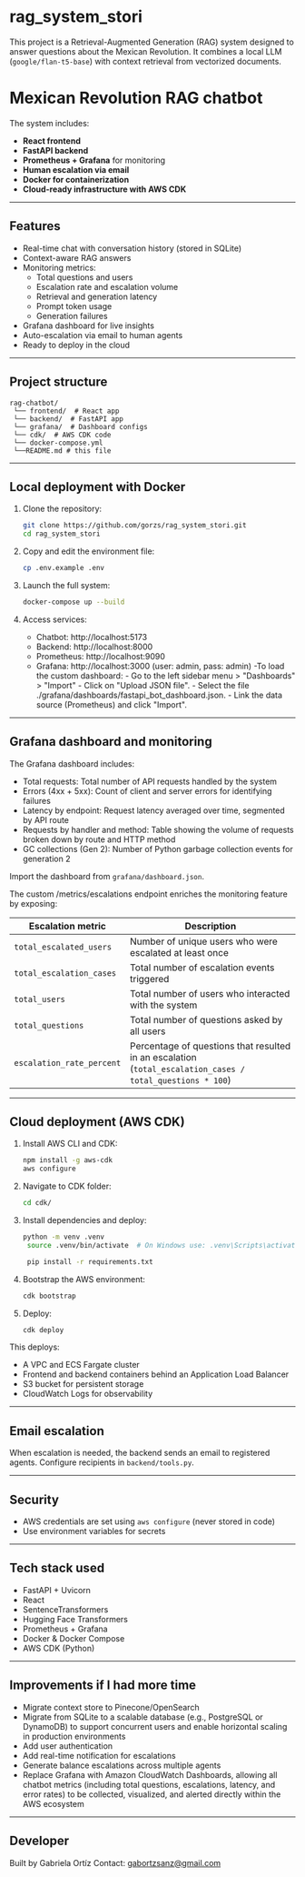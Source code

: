 # rag_system_stori
This project is a Retrieval-Augmented Generation (RAG) system designed to answer questions about the Mexican Revolution.  It combines a local LLM (`google/flan-t5-base`) with context retrieval from vectorized documents. 

# Mexican Revolution RAG chatbot
The system includes:

- **React frontend**
- **FastAPI backend**
- **Prometheus + Grafana** for monitoring
- **Human escalation via email**
- **Docker for containerization**
- **Cloud-ready infrastructure with AWS CDK**

---

## Features

- Real-time chat with conversation history (stored in SQLite)
- Context-aware RAG answers
- Monitoring metrics: 
    - Total questions and users
    - Escalation rate and escalation volume
    - Retrieval and generation latency
    - Prompt token usage
    - Generation failures
- Grafana dashboard for live insights
- Auto-escalation via email to human agents
- Ready to deploy in the cloud

---

## Project structure

```
rag-chatbot/
 └── frontend/  # React app
 └── backend/  # FastAPI app
 └── grafana/  # Dashboard configs
 └── cdk/  # AWS CDK code
 └── docker-compose.yml
 └──README.md # this file

```

---

## Local deployment with Docker

1. Clone the repository:
   ```bash
   git clone https://github.com/gorzs/rag_system_stori.git
   cd rag_system_stori
   ```

2. Copy and edit the environment file:
   ```bash
   cp .env.example .env
   ```

3. Launch the full system:
   ```bash
   docker-compose up --build
   ```

4. Access services:
   - Chatbot: http://localhost:5173
   - Backend: http://localhost:8000
   - Prometheus: http://localhost:9090
   - Grafana: http://localhost:3000 (user: admin, pass: admin)
		-To load the custom dashboard:
			- Go to the left sidebar menu > "Dashboards" > "Import"
			- Click on "Upload JSON file".
			- Select the file ./grafana/dashboards/fastapi_bot_dashboard.json.
			- Link the data source (Prometheus) and click "Import".

---

## Grafana dashboard and monitoring

The Grafana dashboard includes:

- Total requests: Total number of API requests handled by the system
- Errors (4xx + 5xx): Count of client and server errors for identifying failures
- Latency by endpoint: Request latency averaged over time, segmented by API route
- Requests by handler and method: Table showing the volume of requests broken down by route and HTTP method 
- GC collections (Gen 2): Number of Python garbage collection events for generation 2

Import the dashboard from `grafana/dashboard.json`.

The custom /metrics/escalations endpoint enriches the monitoring feature by exposing:

| Escalation metric         | Description                                                                                 |
|---------------------------| ------------------------------------------------------------------------------------------- |
| `total_escalated_users`   | Number of unique users who were escalated at least once                                     |
| `total_escalation_cases`  | Total number of escalation events triggered                |
| `total_users`             | Total number of users who interacted with the system                                        |
| `total_questions`         | Total number of questions asked by all users                                                |
| `escalation_rate_percent` | Percentage of questions that resulted in an escalation (`total_escalation_cases / total_questions * 100`) |


---

## Cloud deployment (AWS CDK)

1. Install AWS CLI and CDK:
   ```bash
   npm install -g aws-cdk
   aws configure
   ```

2. Navigate to CDK folder:
   ```bash
   cd cdk/
   ```

3. Install dependencies and deploy:
   ```bash
   python -m venv .venv
	source .venv/bin/activate  # On Windows use: .venv\Scripts\activate

	pip install -r requirements.txt
   ```
4. Bootstrap the AWS environment:
   ```bash
   cdk bootstrap
   ```
5. Deploy:
   ```bash
   cdk deploy
   ```

This deploys:

- A VPC and ECS Fargate cluster
- Frontend and backend containers behind an Application Load Balancer
- S3 bucket for persistent storage
- CloudWatch Logs for observability

---

## Email escalation

When escalation is needed, the backend sends an email to registered agents. Configure recipients in `backend/tools.py`.

---

## Security

- AWS credentials are set using `aws configure` (never stored in code)
- Use environment variables for secrets

---

## Tech stack used

- FastAPI + Uvicorn
- React
- SentenceTransformers
- Hugging Face Transformers
- Prometheus + Grafana
- Docker & Docker Compose
- AWS CDK (Python)

---

## Improvements if I had more time

- Migrate context store to Pinecone/OpenSearch
- Migrate from SQLite to a scalable database (e.g., PostgreSQL or DynamoDB) to support concurrent users and enable horizontal scaling in production environments
- Add user authentication
- Add real-time notification for escalations
- Generate balance escalations across multiple agents
- Replace Grafana with Amazon CloudWatch Dashboards, allowing all chatbot metrics (including total questions, escalations, latency, and error rates) to be collected, visualized, and alerted directly within the AWS ecosystem
---

## Developer

Built by Gabriela Ortíz
Contact: [gabortzsanz@gmail.com](mailto:gabortzsanz@gmail.com)
